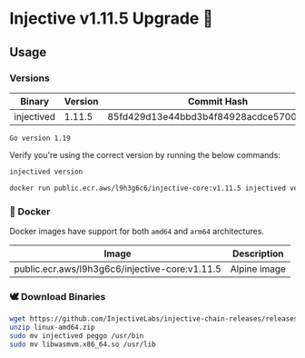 # Injective v1.11.5 Upgrade 🥷

## Usage

### Versions

| Binary    | Version |Commit Hash
| -------- | ------- |------- |
| injectived  | 1.11.5   |85fd429d13e44bbd3b4f84928acdce5700d968fe|

`Go version 1.19`

Verify you're using the correct version by running the below commands:
```bash
injectived version
```

```bash
docker run public.ecr.aws/l9h3g6c6/injective-core:v1.11.5 injectived version
```

### 🐳 Docker

Docker images have support for both `amd64` and `arm64` architectures.

| Image    | Description |
| -------- | ------- |
| public.ecr.aws/l9h3g6c6/injective-core:v1.11.5 | Alpine image |

### 🕊️ Download Binaries

```bash
wget https://github.com/InjectiveLabs/injective-chain-releases/releases/download/PLACEHOLDER/linux-amd64.zip
unzip linux-amd64.zip
sudo mv injectived peggo /usr/bin
sudo mv libwasmvm.x86_64.so /usr/lib
```
